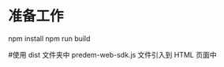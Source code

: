 # 准备工作
npm install 
npm run build

#使用
dist 文件夹中 predem-web-sdk.js 文件引入到 HTML 页面中

<script src="predem-web-sdk.js" type="text/javascript"/>

#上报数据

#错误信息
type CrashReportMeta struct {
	AppBundleId  string `json:"app_bundle_id"`
	AppName      string `json:"app_name"`
	AppVersion   string `json:"app_version"`
	DeviceModel  string `json:"device_model"`
	OsPlatform   string `json:"os_platform"`
	OsVersion    string `json:"os_version"`
	OsBuild      string `json:"os_build"`
	SdkVersion   string `json:"sdk_version"`
	SdkId        string `json:"sdk_id"`
	DeviceId     string `json:"device_id"`
	Tag          string `json:"tag"`
	Manufacturer string `json:"manufacturer"`
	ReportUUID   string `json:"report_uuid"`
	CrashLogKey  string `json:"crash_log_key"`
	StartTime    uint64 `json:"start_time"`
	CrashTime    uint64 `json:"crash_time"`
	Mode         string `json:"mode"`
	Message      string `json:"message"`
}

# http
type HttpMonitorModel struct {
	AppBundleId       string `json:"app_bundle_id"`
	AppName           string `json:"app_name"`
	AppVersion        string `json:"app_version"`
	DeviceModel       string `json:"device_model"`
	OsPlatform        string `json:"os_platform"`
	OsVersion         string `json:"os_version"`
	OsBuild           string `json:"os_build"`
	SdkVersion        string `json:"sdk_version"`
	SdkId             string `json:"sdk_id"`
	DeviceId          string `json:"device_id"`
	Tag               string `json:"tag"`
	Manufacturer      string `json:"manufacturer"`
	Domain            string `json:"domain"`
	Path              string `json:"path"`
	Method            string `json:"method"`
	HostIP            string `json:"host_ip"`
	StatusCode        int64  `json:"status_code"`
	StartTimestamp    uint64 `json:"start_timestamp"`
	ResponseTimeStamp uint64 `json:"response_time_stamp"`
	EndTimestamp      uint64 `json:"end_timestamp"`
	DnsTime           uint64 `json:"dns_time"`
	DataLength        uint64 `json:"data_length"`
	NetworkErrorCode  int64  `json:"network_error_code"`
	NetworkErrorMsg   string `json:"network_error_msg"`
}

## performance

type WebPerformance struct {
	Tag                        string `json:"tag"`
	Domain                     string `json:"domain"`
	Path                       string `json:"path"`
	Ua                         string `json:"ua"`
	Platform                   string `json:"platform"`
	NavigationStart            uint64 `json:"navigationStart"`
	UnloadEventStart           uint64 `json:"unloadEventStart"`
	UnloadEventEnd             uint64 `json:"unloadEventEnd"`
	RedirectStart              uint64 `json:"redirectStart"`
	RedirectEnd                uint64 `json:"redirectEnd"`
	FetchStart                 uint64 `json:"fetchStart"`
	DomainLookupStart          uint64 `json:"domainLookupStart"`
	DomainLookupEnd            uint64 `json:"domainLookupEnd"`
	ConnectStart               uint64 `json:"connectStart"`
	ConnectEnd                 uint64 `json:"connectEnd"`
	SecureConnectionStart      uint64 `json:"secureConnectionStart"`
	RequestStart               uint64 `json:"requestStart"`
	ResponseStart              uint64 `json:"responseStart"`
	ResponseEnd                uint64 `json:"responseEnd"`
	DomLoading                 uint64 `json:"domLoading"`
	DomInteractive             uint64 `json:"domInteractive"`
	DomContentLoadedEventStart uint64 `json:"domContentLoadedEventStart"`
	DomContentLoadedEventEnd   uint64 `json:"domContentLoadedEventEnd"`
	DomComplete                uint64 `json:"domComplete"`
	LoadEventStart             uint64 `json:"loadEventStart"`
	LoadEventEnd               uint64 `json:"loadEventEnd"`
	NavigationType             int64  `json:"navigationType"`
	RedirectCount              int64  `json:"redirectCount"`
	TriggerTime                uint64 `json:"triggerTime"`
}
